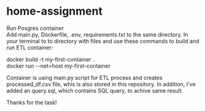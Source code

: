 # home-assignment

Run Posgres container <br>
Add main.py, Dockerfile, .env, requirements.txt to the same directory. In your terminal to to directory with files and use these commands to build and run ETL container:

docker build -t my-first-container . <br>
docker run --net=host my-first-container

Container is using main.py script for ETL process and creates processed_df.csv file, whis is also stored in this repository. In addition, I've added an query.sql, which contains SQL query, to achive same result.

Thanks for the task!

